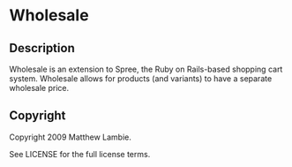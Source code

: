 Wholesale
==========

Description
-----------

Wholesale is an extension to Spree, the Ruby on Rails-based shopping cart system. Wholesale allows for products (and variants) to have a separate wholesale price.

Copyright
---------

Copyright 2009 Matthew Lambie.

See LICENSE for the full license terms.